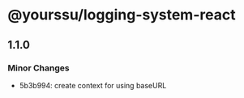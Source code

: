 # @yourssu/logging-system-react

## 1.1.0

### Minor Changes

- 5b3b994: create context for using baseURL
